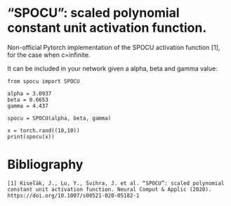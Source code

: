 # “SPOCU”: scaled polynomial constant unit activation function.


Non-official Pytorch implementation of the SPOCU activation function [1], for the case when
c=infinite.

It can be included in your network given a alpha, beta and gamma value:

```
from spocu import SPOCU

alpha = 3.0937
beta = 0.6653
gamma = 4.437

spocu = SPOCU(alpha, beta, gamma)

x = torch.rand((10,10))
print(spocu(x))

```



# Bibliography

```
[1] Kiseľák, J., Lu, Y., Švihra, J. et al. “SPOCU”: scaled polynomial constant unit activation function. Neural Comput & Applic (2020). https://doi.org/10.1007/s00521-020-05182-1
```


